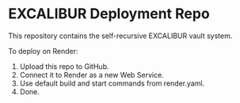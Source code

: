 # EXCALIBUR Deployment Repo

This repository contains the self-recursive EXCALIBUR vault system.

To deploy on Render:
1. Upload this repo to GitHub.
2. Connect it to Render as a new Web Service.
3. Use default build and start commands from render.yaml.
4. Done.
